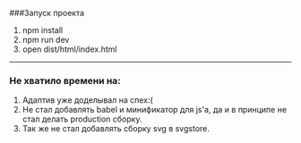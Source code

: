 ###Запуск проекта
1) npm install
1) npm run dev
1) open dist/html/index.html

___
### Не хватило времени на:
1) Адаптив уже доделывал на спех:(
1) Не стал добавлять babel и минификатор для js'а, да и в принципе не стал делать production сборку.
1) Так же не стал добавлять сборку svg в svgstore.